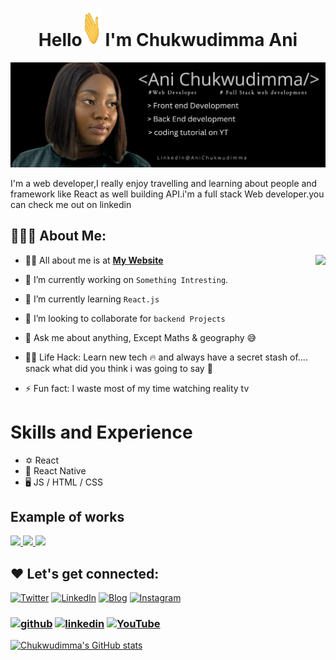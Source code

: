 <h1 align="center">Hello<img src="https://raw.githubusercontent.com/ABSphreak/ABSphreak/master/gifs/Hi.gif" width="30px" height="60px"> I'm  Chukwudimma Ani</h1>

![I am GitHub Readme Generator's creator](main.png)

 I'm a web developer,I really enjoy travelling and learning about people and framework like React as well building API.i'm a full stack Web developer.you can check me out on linkedin

## 👨🏻‍💻 About Me:

<img  src="./thoughtworks-gif_dribbble.gif" height="290px" align="right" />

- 🙋‍♂️ All about me is at **[My Website]()**

- 🔭 I’m currently working on `Something Intresting`.

- 🌱 I’m currently learning `React.js`

- 👯 I’m looking to collaborate for `backend Projects`

- 💬 Ask me about anything, Except Maths & geography :sweat_smile:

- 👨‍💻 Life Hack: Learn new tech :fire: and always have a secret stash of.... snack what did you think i was going to say :tada:

- ⚡ Fun fact: I waste most of my time watching reality tv




# Skills and Experience
* ✡️ React
* 📱 React Native
* 🖥️ JS / HTML / CSS

 
## Example of works
<a href =" https://chukwudimma-ani.github.io/Remake-of-NYSC-homePage/" target ="_blank"><img src ="Gray Beauty TikTok Video.gif" width ="200" height ="" /> </a>  <a href ="https://github.com/Chukwudimma-Ani/Ravens-game" target ="_blank"><img src ="GMP_U2F2ZUdIMDE= 2.GIF" width ="200" />  </a>    <a href ="https://github.com/Chukwudimma-Ani/Ravens-game" target ="_blank"><img src ="Light mode .GIF" width ="200" />  </a> 

## ❤️ Let's get connected:

<p> <a href="#" target="_blank"><img alt="Twitter" src="https://img.shields.io/badge/twitter-%231DA1F2.svg?&style=for-the-badge&logo=twitter&logoColor=white"  height="30px"/></a> <a href="#" target="_blank"><img alt="LinkedIn" src="https://img.shields.io/badge/linkedin-%230077B5.svg?&style=for-the-badge&logo=linkedin&logoColor=white"  height="30px"/></a> <a href="#" target="_blank"><img alt="Blog" src="https://img.shields.io/badge/Blog-0A0A0A?style=for-the-badge&logo=dev.to&logoColor=white"  height="30px"/></a> <a href="#"><img alt="Instagram" src="https://img.shields.io/badge/Instagram-E4405F?style=for-the-badge&logo=instagram&logoColor=white"  height="30px"/></a>
</p>




### [<img src='https://cdn.jsdelivr.net/npm/simple-icons@3.0.1/icons/github.svg' alt='github' height='40'>](https://github.com/Chukwudimma-Ani)  [<img src='https://cdn.jsdelivr.net/npm/simple-icons@3.0.1/icons/linkedin.svg' alt='linkedin' height='40'>](https://www.linkedin.com/in/ani-chukwudimma-675395213?utm_source=share&utm_campaign=share_via&utm_content=profile&utm_medium=ios_app)  [<img src='https://cdn.jsdelivr.net/npm/simple-icons@3.0.1/icons/youtube.svg' alt='YouTube' height='40'>](https://www.youtube.com/channel/anidimma6473)  





[![Chukwudimma's GitHub stats](https://github-readme-stats.vercel.app/api?username=Chukwudimma-Ani)](https://github.com/Chukwudimma-Ani/github-readme-stats)
